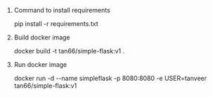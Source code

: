 1. Command to install requirements

    pip install -r requirements.txt

2. Build docker image

    docker build -t tan66/simple-flask:v1 .

3. Run docker image
    
    docker run -d --name simpleflask -p 8080:8080 -e USER=tanveer tan66/simple-flask:v1